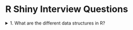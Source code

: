 # R Shiny Interview Questions 

<details>
<summary> 1. What are the different data structures in R?  </summary>
<br/>

Broadly speaking these are Data Structures available in R:
* Vector - A vector is a sequence of data elements of the same basic type. Members in a vector are called components.
* List	- Lists are the R objects which contain elements of different types like − numbers, strings, vectors or another list inside it.
* Matrix - A matrix is a two-dimensional data structure. Matrices are used to bind vectors from the same length.  All the elements of a matrix must be of the same type (numeric, logical, character, complex).
* Dataframe - A data frame is more generic than a matrix, i.e different columns can have different data types (numeric, character, logical, etc). It combines features of matrices and lists like a rectangular list.
  
---
</details>


